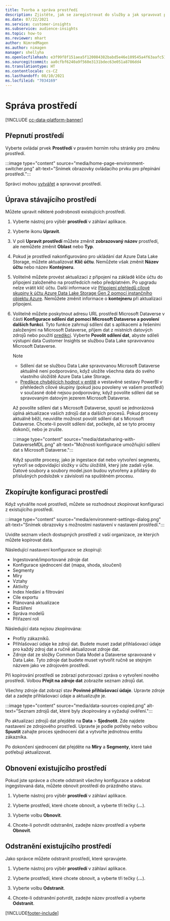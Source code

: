 ```yaml
---
title: Tvorba a správa prostředí
description: Zjistěte, jak se zaregistrovat do služby a jak spravovat prostředí.
ms.date: 07/22/2021
ms.service: customer-insights
ms.subservice: audience-insights
ms.topic: how-to
ms.reviewer: mhart
author: NimrodMagen
ms.author: nimagen
manager: shellyha
ms.openlocfilehash: e3f99f8f151aea5f120084382babd5e46e109545a4f63aafc51c3ecb1400cc33
ms.sourcegitcommit: aa0cfbf6240a9f560e3131bdec63e051a8786dd4
ms.translationtype: HT
ms.contentlocale: cs-CZ
ms.lasthandoff: 08/10/2021
ms.locfileid: "7034169"
---
```

# <a name="manage-environments"></a>Správa prostředí

[!INCLUDE [cc-data-platform-banner](../includes/cc-data-platform-banner.md)]

## <a name="switch-environments"></a>Přepnutí prostředí

Vyberte ovládaí prvek **Prostředí** v pravém horním rohu stránky pro změnu prostředí.

:::image type="content" source="media/home-page-environment-switcher.png" alt-text="Snímek obrazovky ovládacího prvku pro přepínání prostředí.":::

Správci mohou [vytvářet](get-started-paid.md) a spravovat prostředí.

## <a name="edit-an-existing-environment"></a>Úprava stávajícího prostředí

Můžete upravit některé podrobnosti existujících prostředí.

1.  Vyberte nástroj pro výběr **prostředí** v záhlaví aplikace.

2.  Vyberte ikonu **Upravit**.

3. V poli **Upravit prostředí** můžete změnit **zobrazovaný název** prostředí, ale nemůžete změnit **Oblast** nebo **Typ**.

4. Pokud je prostředí nakonfigurováno pro ukládání dat Azure Data Lake Storage, můžete aktualizovat **Klíč účtu**. Nemůžete však změnit **Název účtu** nebo název **Kontejneru**.

5. Volitelně můžete provést aktualizaci z připojení na základě klíče účtu do připojení založeného na prostředcích nebo předplatném. Po upgradu nelze vrátit klíč účtu. Další informace viz [Připojení přehledů cílové skupiny k účtu Azure Data Lake Storage Gen 2 pomocí instančního objektu Azure](connect-service-principal.md). Nemůžete změnit informace o **kontejneru** při aktualizaci připojení.

6. Volitelně můžete poskytnout adresu URL prostředí Microsoft Dataverse v části **Konfigurace sdílení dat pomocí Microsoft Dataverse a povolení dalších funkcí**. Tyto funkce zahrnují sdílení dat s aplikacemi a řešeními založenými na Microsoft Dataverse, příjem dat z místních datových zdrojů nebo použití [predikcí](predictions.md). Vyberte **Povolit sdílení dat**, abyste sdíleli výstupní data Customer Insights se službou Data Lake spravovanou Microsoft Dataverse.

   > [!NOTE]
   > - Sdílení dat se službou Data Lake spravovanou Microsoft Dataverse aktuálně není podporováno, když uložíte všechna data do svého vlastního úložiště Azure Data Lake Storage.
   > - [Predikce chybějících hodnot v entitě](predictions.md) a vestavěné sestavy PowerBI v přehledech cílové skupiny (pokud jsou povoleny ve vašem prostředí) v současné době nejsou podporovány, když povolíte sdílení dat se spravovaným datovým jezerem Microsoft Dataverse.

   Až povolíte sdílení dat s Microsoft Dataverse, spustí se jednorázová úplná aktualizace vašich zdrojů dat a dalších procesů. Pokud procesy aktuálně běží, neuvidíte možnost povolit sdílení dat s Microsoft Dataverse. Chcete-li povolit sdílení dat, počkejte, až se tyto procesy dokončí, nebo je zrušte. 
   
   :::image type="content" source="media/datasharing-with-DataverseMDL.png" alt-text="Možnosti konfigurace umožňující sdílení dat s Microsoft Dataverse.":::
   
   Když spustíte procesy, jako je ingestace dat nebo vytvoření segmentu, vytvoří se odpovídající složky v účtu úložiště, který jste zadali výše. Datové soubory a soubory model.json budou vytvořeny a přidány do příslušných podsložek v závislosti na spuštěném procesu.

## <a name="copy-the-environment-configuration"></a>Zkopírujte konfiguraci prostředí

Když vytváříte nové prostředí, můžete se rozhodnout zkopírovat konfiguraci z existujícího prostředí. 

:::image type="content" source="media/environment-settings-dialog.png" alt-text="Snímek obrazovky s možnostmi nastavení v nastavení prostředí.":::

Uvidíte seznam všech dostupných prostředí z vaší organizace, ze kterých můžete kopírovat data.

Následující nastavení konfigurace se zkopírují:

- Ingestované/importované zdroje dat
- Konfigurace sjednocení dat (mapa, shoda, sloučení)
- Segmenty
- Míry
- Vztahy
- Aktivity
- Index hledání a filtrování
- Cíle exportu
- Plánovaná aktualizace
- Rozšíření
- Správa modelů
- Přiřazení rolí

Následující data *nejsou* zkopírována:

- Profily zákazníků.
- Přihlašovací údaje ke zdroji dat. Budete muset zadat přihlašovací údaje pro každý zdroj dat a ručně aktualizovat zdroje dat.
- Zdroje dat ze složky Common Data Model a Dataverse spravované v Data Lake. Tyto zdroje dat budete muset vytvořit ručně se stejným názvem jako ve zdrojovém prostředí.

Při kopírování prostředí se zobrazí potvrzovací zpráva o vytvoření nového prostředí. Volbou **Přejít na zdroje dat** zobrazíte seznam zdrojů dat.

Všechny zdroje dat zobrazí stav **Povinné přihlašovací údaje**. Upravte zdroje dat a zadejte přihlašovací údaje a aktualizujte je.

:::image type="content" source="media/data-sources-copied.png" alt-text="Seznam zdrojů dat, které byly zkopírovány a vyžadují ověření.":::

Po aktualizaci zdrojů dat přejděte na **Data** > **Sjednotit**. Zde najdete nastavení ze zdrojového prostředí. Upravte je podle potřeby nebo volbou **Spustit** zahajte proces sjednocení dat a vytvořte jednotnou entitu zákazníka.

Po dokončení sjednocení dat přejděte na **Míry** a **Segmenty**, které také potřebují aktualizovat.

## <a name="reset-an-existing-environment"></a>Obnovení existujícího prostředí

Pokud jste správce a chcete odstranit všechny konfigurace a odebrat ingegstovaná data, můžete obnovit prostředí do prázdného stavu.

1.  Vyberte nástroj pro výběr **prostředí** v záhlaví aplikace. 

2.  Vyberte prostředí, které chcete obnovit, a vyberte tři tečky (**...**). 

3. Vyberte volbu **Obnovit**. 

4.  Chcete-li potvrdit odstranění, zadejte název prostředí a vyberte **Obnovit**.

## <a name="delete-an-existing-environment"></a>Odstranění existujícího prostředí

Jako správce můžete odstranit prostředí, které spravujete.

1.  Vyberte nástroj pro výběr **prostředí** v záhlaví aplikace.

2.  Vyberte prostředí, které chcete obnovit, a vyberte tři tečky (**...**). 

3. Vyberte volbu **Odstranit**. 

4.  Chcete-li odstranění potvrdit, zadejte název prostředí a vyberte **Odstranit**.


[!INCLUDE[footer-include](../includes/footer-banner.md)]
